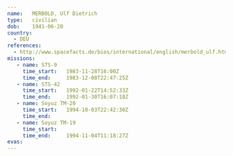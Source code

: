 ```yaml
---
name:	MERBOLD, Ulf Dietrich
type:	civilian
dob:	1941-06-20
country:
  - DEU
references:
  - http://www.spacefacts.de/bios/international/english/merbold_ulf.htm
missions:
   - name: STS-9
     time_start:   1983-11-28T16:00Z
     time_end:     1983-12-08T22:47:25Z
   - name: STS-42
     time_start:   1992-01-22T14:52:33Z
     time_end:     1992-01-30T16:07:18Z
   - name: Soyuz TM-20
     time_start:   1994-10-03T22:42:30Z
     time_end:     
   - name: Soyuz TM-19
     time_start:   
     time_end:     1994-11-04T11:18:27Z
evas:
---
```

